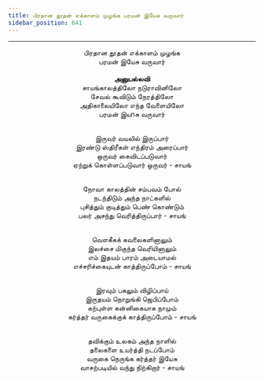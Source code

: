 ```yaml
---
title: பிரதான தூதன் எக்காளம் முழங்க பரமன் இயேசு வருவார்
sidebar_position: 641
---
```


---
<center>
பிரதான தூதன் எக்காளம் முழங்க<br/>
பரமன் இயேசு வருவார்<br/>
<br/><strong>அனுபல்லவி</strong><br/>
சாயங்காலத்திலோ நடுராவினிலோ<br/>
சேவல் கூவிடும் நேரத்திலோ<br/>
அதிகாலையிலோ எந்த வேளையிலோ<br/>
பரமன் இயnசு வருவார்<br/><br/>

இருவர் வயலில் இருப்பார்<br/>
இரண்டு ஸ்திரீகள் எந்திரம் அரைப்பார்<br/>
ஒருவர் கைவிடப்படுவார்<br/>
ஏற்றுக் கொள்ளப்படுவார் ஒருவர்            - சாயங்<br/><br/>

நோவா காலத்தின் சம்பவம் போல்<br/>
நடந்திடும் அந்த நாட்களில்<br/>
புசித்தும் குடித்தும் பெண் கொண்டும்<br/>
பலர் அசந்து வெரித்திருப்பார்            - சாயங்<br/><br/>

வௌகீகக் கவலைகளினாலும்<br/>
இலச்சை மிகுந்த வெரியினாலும்<br/>
எம் இதயம் பாரம் அடையாமல்<br/>
எச்சரிச்கையுடன் காத்திருப்போம்            - சாயங்<br/><br/>

இரவும் பகலும் விழிப்பாய்<br/>
இருதயம் நொறுங்கி ஜெபிப்போம்<br/>
கற்புள்ள கன்னிகையாக நாமும்<br/>
கர்த்தர் வருகைக்குக் காத்திருப்போம்        - சாயங்<br/><br/>

தவிக்கும் உலகம் அந்த நாளில்<br/>
தலைகளை உயர்த்தி நடப்போம்<br/>
வருகை நெருங்க கர்த்தர் இயேசு<br/>
வாசற்படியில் வந்து நிற்கிறார்            - சாயங்
</center>